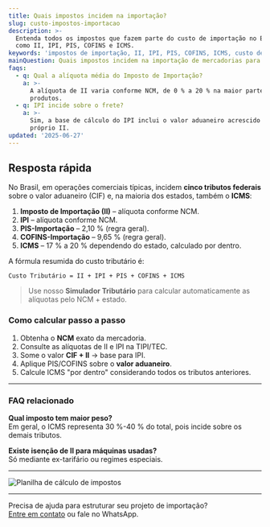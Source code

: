 ```yaml
---
title: Quais impostos incidem na importação?
slug: custo-impostos-importacao
description: >-
  Entenda todos os impostos que fazem parte do custo de importação no Brasil,
  como II, IPI, PIS, COFINS e ICMS.
keywords: 'impostos de importação, II, IPI, PIS, COFINS, ICMS, custo de importação'
mainQuestion: Quais impostos incidem na importação de mercadorias para o Brasil?
faqs:
  - q: Qual a alíquota média do Imposto de Importação?
    a: >-
      A alíquota de II varia conforme NCM, de 0 % a 20 % na maior parte dos
      produtos.
  - q: IPI incide sobre o frete?
    a: >-
      Sim, a base de cálculo do IPI inclui o valor aduaneiro acrescido do
      próprio II.
updated: '2025-06-27'
---
```


## Resposta rápida

No Brasil, em operações comerciais típicas, incidem **cinco tributos federais** sobre o valor aduaneiro (CIF) e, na maioria dos estados, também o **ICMS**:

1. **Imposto de Importação (II)** – alíquota conforme NCM.
2. **IPI** – alíquota conforme NCM.
3. **PIS-Importação** – 2,10 % (regra geral).
4. **COFINS-Importação** – 9,65 % (regra geral).
5. **ICMS** – 17 % a 20 % dependendo do estado, calculado por dentro.

A fórmula resumida do custo tributário é:

```
Custo Tributário = II + IPI + PIS + COFINS + ICMS
```

> Use nosso **Simulador Tributário** para calcular automaticamente as alíquotas pelo NCM + estado.

### Como calcular passo a passo

1. Obtenha o **NCM** exato da mercadoria.
2. Consulte as alíquotas de II e IPI na TIPI/TEC.
3. Some o valor **CIF + II** → base para IPI.
4. Aplique PIS/COFINS sobre o **valor aduaneiro**.
5. Calcule ICMS "por dentro" considerando todos os tributos anteriores.

---

### FAQ relacionado

**Qual imposto tem maior peso?**  
Em geral, o ICMS representa 30 %-40 % do total, pois incide sobre os demais tributos.

**Existe isenção de II para máquinas usadas?**  
Só mediante ex-tarifário ou regimes especiais.

---

![Planilha de cálculo de impostos](https://olvinternacional.com.br/images/faq-tax-sim.webp)

---

Precisa de ajuda para estruturar seu projeto de importação?  
[Entre em contato](https://api.olvinternacional.com.br/contato) ou fale no WhatsApp.
